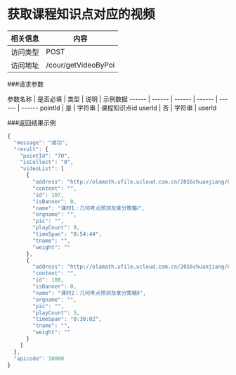 # 获取课程知识点对应的视频
 相关信息 | 内容
 ------ | ------
 访问类型 | POST
 访问地址 | /cour/getVideoByPoi

###请求参数

 参数名称 | 是否必填 | 类型 | 说明 | 示例数据
 ------ | ------ | ------ | ------ | ------ | ------
 pointId | 是 | 字符串 | 课程知识点id
 userId | 否 | 字符串 | userId
 
###返回结果示例

```javascript
{
  "message": "成功",
  "result": {
    "pointId": "70",
    "isCollect": "0",
    "videoList": [
      {
        "address": "http://olamath.ufile.ucloud.com.cn/2016chuanjiang/07_jihe.mp4",
        "content": "",
        "id": 107,
        "isBanner": 0,
        "name": "课时1：几何考点预测及拿分策略Ⅰ",
        "orgname": "",
        "pic": "",
        "playCount": 9,
        "timeSpan": "0:54:44",
        "tname": "",
        "weight": ""
      },
      {
        "address": "http://olamath.ufile.ucloud.com.cn/2016chuanjiang/08_jihe.mp4",
        "content": "",
        "id": 108,
        "isBanner": 0,
        "name": "课时2：几何考点预测及拿分策略Ⅱ",
        "orgname": "",
        "pic": "",
        "playCount": 5,
        "timeSpan": "0:30:02",
        "tname": "",
        "weight": ""
      }
    ]
  },
  "apicode": 10000
}

```
